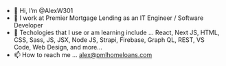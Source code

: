 - 👋 Hi, I’m @AlexW301
- 👀 I work at Premier Mortgage Lending as an IT Engineer / Software Developer
- 🌱 Techologies that I use or am learning include ... React, Next JS, HTML, CSS, Sass, JS, JSX, Node JS, Strapi, Firebase, Graph QL, REST, VS Code, Web Design, and more...
- 📫 How to reach me ... alex@pmlhomeloans.com

<!---
AlexW301/AlexW301 is a ✨ special ✨ repository because its `README.md` (this file) appears on your GitHub profile.
You can click the Preview link to take a look at your changes.
--->
